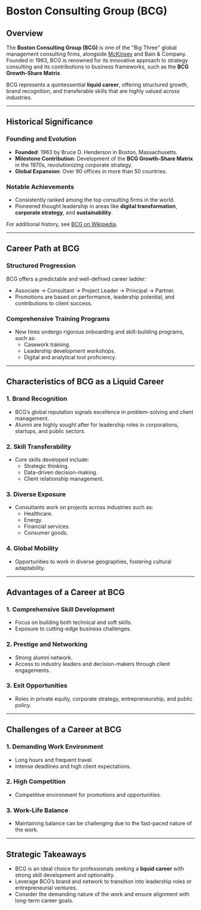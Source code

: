 # Boston Consulting Group (BCG)

## Overview
The **Boston Consulting Group (BCG)** is one of the "Big Three" global management consulting firms, alongside [McKinsey](/literary_products/joes_notes/MCKINSEY.md) and Bain & Company. Founded in 1963, BCG is renowned for its innovative approach to strategy consulting and its contributions to business frameworks, such as the **BCG Growth-Share Matrix**.

BCG represents a quintessential **liquid career**, offering structured growth, brand recognition, and transferable skills that are highly valued across industries.

---

## Historical Significance

### Founding and Evolution
- **Founded**: 1963 by Bruce D. Henderson in Boston, Massachusetts.
- **Milestone Contribution**: Development of the **BCG Growth-Share Matrix** in the 1970s, revolutionizing corporate strategy.
- **Global Expansion**: Over 90 offices in more than 50 countries.

### Notable Achievements
- Consistently ranked among the top consulting firms in the world.
- Pioneered thought leadership in areas like **digital transformation**, **corporate strategy**, and **sustainability**.

For additional history, see [BCG on Wikipedia](https://en.wikipedia.org/wiki/Boston_Consulting_Group).

---

## Career Path at BCG

### Structured Progression
BCG offers a predictable and well-defined career ladder:
- Associate → Consultant → Project Leader → Principal → Partner.
- Promotions are based on performance, leadership potential, and contributions to client success.

### Comprehensive Training Programs
- New hires undergo rigorous onboarding and skill-building programs, such as:
  - Casework training.
  - Leadership development workshops.
  - Digital and analytical tool proficiency.

---

## Characteristics of BCG as a Liquid Career

### 1. **Brand Recognition**
- BCG’s global reputation signals excellence in problem-solving and client management.
- Alumni are highly sought after for leadership roles in corporations, startups, and public sectors.

### 2. **Skill Transferability**
- Core skills developed include:
  - Strategic thinking.
  - Data-driven decision-making.
  - Client relationship management.

### 3. **Diverse Exposure**
- Consultants work on projects across industries such as:
  - Healthcare.
  - Energy.
  - Financial services.
  - Consumer goods.

### 4. **Global Mobility**
- Opportunities to work in diverse geographies, fostering cultural adaptability.

---

## Advantages of a Career at BCG

### 1. **Comprehensive Skill Development**
- Focus on building both technical and soft skills.
- Exposure to cutting-edge business challenges.

### 2. **Prestige and Networking**
- Strong alumni network.
- Access to industry leaders and decision-makers through client engagements.

### 3. **Exit Opportunities**
- Roles in private equity, corporate strategy, entrepreneurship, and public policy.

---

## Challenges of a Career at BCG

### 1. **Demanding Work Environment**
- Long hours and frequent travel.
- Intense deadlines and high client expectations.

### 2. **High Competition**
- Competitive environment for promotions and opportunities.

### 3. **Work-Life Balance**
- Maintaining balance can be challenging due to the fast-paced nature of the work.

---

## Strategic Takeaways
- BCG is an ideal choice for professionals seeking a **liquid career** with strong skill development and optionality.
- Leverage BCG’s brand and network to transition into leadership roles or entrepreneurial ventures.
- Consider the demanding nature of the work and ensure alignment with long-term career goals.
